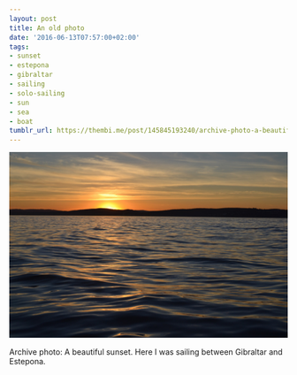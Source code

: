 ```yaml
---
layout: post
title: An old photo
date: '2016-06-13T07:57:00+02:00'
tags:
- sunset
- estepona
- gibraltar
- sailing
- solo-sailing
- sun
- sea
- boat
tumblr_url: https://thembi.me/post/145845193240/archive-photo-a-beautiful-sunset-here-i-was
---
```

 ![](/files/tumblr_o8p4j0rDTV1tq106bo1_1280.jpg)  

Archive photo: A beautiful sunset. Here I was sailing between Gibraltar and Estepona.

